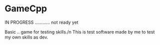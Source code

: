 # GameCpp
IN PROGRESS ............ not ready yet

Basic .. game for testing skills./n
This is test software made by me to test my own skills as dev.
